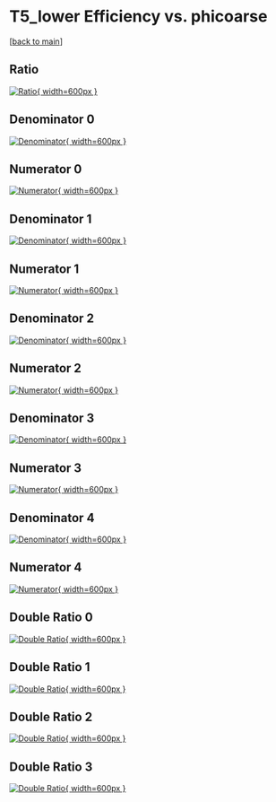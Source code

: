 # T5_lower Efficiency vs. phicoarse

[[back to main](./)]



## Ratio

[![Ratio](../mtv/var/T5_lower_xtr_0_1_eff_phicoarse.png){ width=600px }](../mtv/var/T5_lower_xtr_0_1_eff_phicoarse.pdf)

## Denominator 0

[![Denominator](../mtv/den/T5_lower_xtr_0_1_eff_phicoarse_den0.png){ width=600px }](../mtv/den/T5_lower_xtr_0_1_eff_phicoarse_den0.pdf)

## Numerator 0

[![Numerator](../mtv/num/T5_lower_xtr_0_1_eff_phicoarse_num0.png){ width=600px }](../mtv/num/T5_lower_xtr_0_1_eff_phicoarse_num0.pdf)

## Denominator 1

[![Denominator](../mtv/den/T5_lower_xtr_0_1_eff_phicoarse_den1.png){ width=600px }](../mtv/den/T5_lower_xtr_0_1_eff_phicoarse_den1.pdf)

## Numerator 1

[![Numerator](../mtv/num/T5_lower_xtr_0_1_eff_phicoarse_num1.png){ width=600px }](../mtv/num/T5_lower_xtr_0_1_eff_phicoarse_num1.pdf)

## Denominator 2

[![Denominator](../mtv/den/T5_lower_xtr_0_1_eff_phicoarse_den2.png){ width=600px }](../mtv/den/T5_lower_xtr_0_1_eff_phicoarse_den2.pdf)

## Numerator 2

[![Numerator](../mtv/num/T5_lower_xtr_0_1_eff_phicoarse_num2.png){ width=600px }](../mtv/num/T5_lower_xtr_0_1_eff_phicoarse_num2.pdf)

## Denominator 3

[![Denominator](../mtv/den/T5_lower_xtr_0_1_eff_phicoarse_den3.png){ width=600px }](../mtv/den/T5_lower_xtr_0_1_eff_phicoarse_den3.pdf)

## Numerator 3

[![Numerator](../mtv/num/T5_lower_xtr_0_1_eff_phicoarse_num3.png){ width=600px }](../mtv/num/T5_lower_xtr_0_1_eff_phicoarse_num3.pdf)

## Denominator 4

[![Denominator](../mtv/den/T5_lower_xtr_0_1_eff_phicoarse_den4.png){ width=600px }](../mtv/den/T5_lower_xtr_0_1_eff_phicoarse_den4.pdf)

## Numerator 4

[![Numerator](../mtv/num/T5_lower_xtr_0_1_eff_phicoarse_num4.png){ width=600px }](../mtv/num/T5_lower_xtr_0_1_eff_phicoarse_num4.pdf)

## Double Ratio 0

[![Double Ratio](../mtv/ratio/T5_lower_xtr_0_1_eff_phicoarse_ratio0.png){ width=600px }](../mtv/ratio/T5_lower_xtr_0_1_eff_phicoarse_ratio0.pdf)

## Double Ratio 1

[![Double Ratio](../mtv/ratio/T5_lower_xtr_0_1_eff_phicoarse_ratio1.png){ width=600px }](../mtv/ratio/T5_lower_xtr_0_1_eff_phicoarse_ratio1.pdf)

## Double Ratio 2

[![Double Ratio](../mtv/ratio/T5_lower_xtr_0_1_eff_phicoarse_ratio2.png){ width=600px }](../mtv/ratio/T5_lower_xtr_0_1_eff_phicoarse_ratio2.pdf)

## Double Ratio 3

[![Double Ratio](../mtv/ratio/T5_lower_xtr_0_1_eff_phicoarse_ratio3.png){ width=600px }](../mtv/ratio/T5_lower_xtr_0_1_eff_phicoarse_ratio3.pdf)

